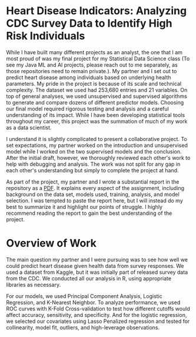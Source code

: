 # Heart Disease Indicators: Analyzing CDC Survey Data to Identify High Risk Individuals

While I have built many different projects as an analyst, the one that I am most proud of was my final project for my Statistical Data Science class (To see my Java ML and AI projects, please reach out to me separately, as those repositories need to remain private.). My partner and I set out to predict heart disease among individuals based on underlying health parameters. My pride in the project is because of its scale and technical complexity. The dataset we used had 253,680 entries and 21 variables. On top of general analyses, we used unsupervised and supervised algorithms to generate and compare dozens of different predictor models. Choosing our final model required rigorous testing and analysis and a careful understanding of its impact. While I have been developing statistical tools throughout my career, this project was the summation of much of my work as a data scientist.

I understand it is slightly complicated to present a collaborative project. To set expectations, my partner worked on the introduction and unsupervised model while I worked on the two supervised models and the conclusion. After the initial draft, however, we thoroughly reviewed each other's work to help with debugging and analysis. The work was not split for any gap in each other's understanding but simply to complete the project at hand. 

As part of the project, my partner and I wrote a substantial report in the repository as a [PDF](https://github.com/ben-sikora/HeartDiseasePredictor/blob/main/Final-Project-Beta.pdf). It explains every aspect of the assignment, including background on the data set, models used, training, analysis, and model selection. I was tempted to paste the report here, but I will instead do my best to summarize it and highlight our points of struggle. I highly recommend reading the report to gain the best understanding of the project. 

# Overview of Work
The main question my partner and I were pursuing was to see how well we could predict heart disease given health data from survey responses. We used a dataset from Kaggle, but it was initially part of released survey data from the CDC. We conducted all our analysis in R, using appropriate libraries as necessary.

For our models, we used Principal Component Analysis, Logistic Regression, and K-Nearest Neighbor. To analyze performance, we used ROC curves with K-Fold Cross-validation to test how different cutoffs would affect accuracy, sensitivity, and specificity. And for the logistic regression, we selected our covariates using Lasso Penalized regression and tested for collinearity, model fit, outliers, and high-leverage observations.



